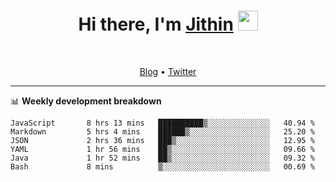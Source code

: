 <h1 align="center">Hi there, I'm <a href="https://jithset.github.io/" target="_blank">Jithin</a> <img
src="https://github.com/blackcater/blackcater/raw/main/images/Hi.gif" height="32" /></h1>

<br />

<p align="center">
  <a href="https://jithset.github.io">Blog</a> •
  <a href="https://twitter.com/jithset">Twitter</a>
</p>

---

📊 **Weekly development breakdown**

<!--START_SECTION:waka-->

```text
JavaScript       8 hrs 13 mins   ██████████▒░░░░░░░░░░░░░░   40.94 %
Markdown         5 hrs 4 mins    ██████▒░░░░░░░░░░░░░░░░░░   25.20 %
JSON             2 hrs 36 mins   ███▒░░░░░░░░░░░░░░░░░░░░░   12.95 %
YAML             1 hr 56 mins    ██▒░░░░░░░░░░░░░░░░░░░░░░   09.66 %
Java             1 hr 52 mins    ██▒░░░░░░░░░░░░░░░░░░░░░░   09.32 %
Bash             8 mins          ▒░░░░░░░░░░░░░░░░░░░░░░░░   00.69 %
```

<!--END_SECTION:waka-->

